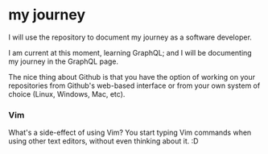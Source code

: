 # my journey

I will use the repository to document my journey as a software developer.

I am current at this moment, learning GraphQL; and I will be documenting my journey in the GraphQL page.

The nice thing about Github is that you have the option of working on your repositories from Github's web-based interface or from your own system of choice (Linux, Windows, Mac, etc).

### Vim

What's a side-effect of using Vim?  You start typing Vim commands when using other text editors, without even thinking about it. :D
